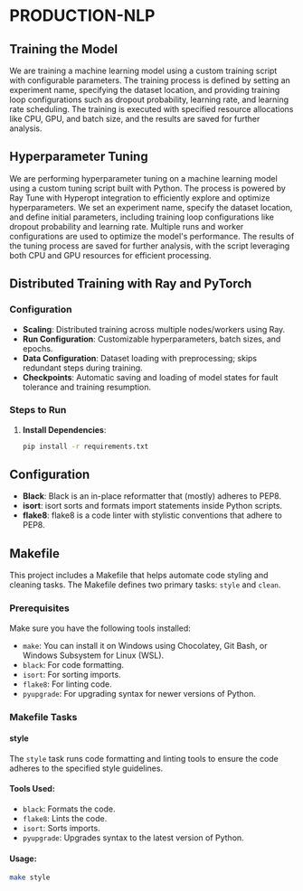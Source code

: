# PRODUCTION-NLP

## Training the Model

We are training a machine learning model using a custom training script with configurable parameters. The training process is defined by setting an experiment name, specifying the dataset location, and providing training loop configurations such as dropout probability, learning rate, and learning rate scheduling. The training is executed with specified resource allocations like CPU, GPU, and batch size, and the results are saved for further analysis.

## Hyperparameter Tuning

We are performing hyperparameter tuning on a machine learning model using a custom tuning script built with Python. The process is powered by Ray Tune with Hyperopt integration to efficiently explore and optimize hyperparameters. We set an experiment name, specify the dataset location, and define initial parameters, including training loop configurations like dropout probability and learning rate. Multiple runs and worker configurations are used to optimize the model's performance. The results of the tuning process are saved for further analysis, with the script leveraging both CPU and GPU resources for efficient processing.


## Distributed Training with Ray and PyTorch

### Configuration

- **Scaling**: Distributed training across multiple nodes/workers using Ray.
- **Run Configuration**: Customizable hyperparameters, batch sizes, and epochs.
- **Data Configuration**: Dataset loading with preprocessing; skips redundant steps during training.
- **Checkpoints**: Automatic saving and loading of model states for fault tolerance and training resumption.

### Steps to Run

1. **Install Dependencies**:
   ```bash
   pip install -r requirements.txt

## Configuration
- **Black**: Black is an in-place reformatter that (mostly) adheres to PEP8.
- **isort**: isort sorts and formats import statements inside Python scripts.
- **flake8**: flake8 is a code linter with stylistic conventions that adhere to PEP8.


## Makefile
This project includes a Makefile that helps automate code styling and cleaning tasks. The Makefile defines two primary tasks: `style` and `clean`.

### Prerequisites
Make sure you have the following tools installed:
- `make`: You can install it on Windows using Chocolatey, Git Bash, or Windows Subsystem for Linux (WSL).
- `black`: For code formatting.
- `isort`: For sorting imports.
- `flake8`: For linting code.
- `pyupgrade`: For upgrading syntax for newer versions of Python.

### Makefile Tasks

#### style
The `style` task runs code formatting and linting tools to ensure the code adheres to the specified style guidelines.

#### Tools Used:
- `black`: Formats the code.
- `flake8`: Lints the code.
- `isort`: Sorts imports.
- `pyupgrade`: Upgrades syntax to the latest version of Python.

#### Usage:
```sh
make style


